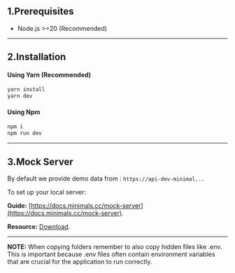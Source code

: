 ## 1.Prerequisites

- Node.js >=20 (Recommended)

---

## 2.Installation

#### Using Yarn (Recommended)

```sh
yarn install
yarn dev
```

#### Using Npm

```sh
npm i
npm run dev
```

---

## 3.Mock Server

By default we provide demo data from : `https://api-dev-minimal...`

To set up your local server:

**Guide:** [https://docs.minimals.cc/mock-server](https://docs.minimals.cc/mock-server).

**Resource:** [Download](https://www.dropbox.com/sh/6ojn099upi105tf/AACpmlqrNUacwbBfVdtt2t6va?dl=0).

---

**NOTE:** When copying folders remember to also copy hidden files like .env. This is important because .env files often contain environment variables that are crucial for the application to run correctly.

